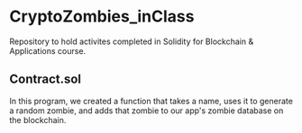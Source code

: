 # CryptoZombies_inClass
Repository to hold activites completed in Solidity for Blockchain & Applications course.  
## Contract.sol  
In this program, we created a function that takes a name, uses it to generate a random zombie, and adds that zombie to our app's zombie database on the blockchain.
